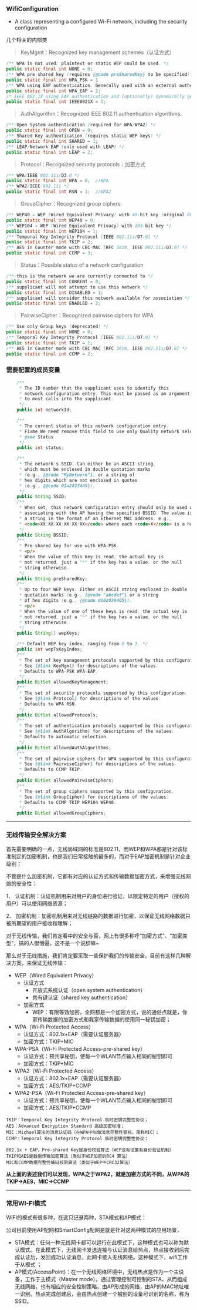 ### WifiConfiguration

- A class representing a configured Wi-Fi network, including the security configuration

几个相关的内部类

> KeyMgmt：Recognized key management schemes（认证方式）

```java
/** WPA is not used; plaintext or static WEP could be used. */
public static final int NONE = 0;
/** WPA pre-shared key (requires {@code preSharedKey} to be specified). */
public static final int WPA_PSK = 1
/** WPA using EAP authentication. Generally used with an external authentication server. */
public static final int WPA_EAP = 2;
/* IEEE 802.1X using EAP authentication and (optionally) dynamically generated WEP keys. */
public static final int IEEE8021X = 3;
```

> AuthAlgorithm：Recognized IEEE 802.11 authentication algorithms.

```java
/** Open System authentication (required for WPA/WPA2) */
public static final int OPEN = 0;
/** Shared Key authentication (requires static WEP keys) */
public static final int SHARED = 1;
/** LEAP/Network EAP (only used with LEAP) */
public static final int LEAP = 2;
```

> Protocol：Recognized security protocols：加密方式

```java
/** WPA/IEEE 802.11i/D3.0 */
public static final int WPA = 0;  //WPA
/** WPA2/IEEE 802.11i */
public static final int RSN = 1;  //WPA2
```

> GroupCipher：Recognized group ciphers

```java
/** WEP40 = WEP (Wired Equivalent Privacy) with 40-bit key (original 802.11) */
public static final int WEP40 = 0;
/** WEP104 = WEP (Wired Equivalent Privacy) with 104-bit key */
public static final int WEP104 = 1;
/** Temporal Key Integrity Protocol [IEEE 802.11i/D7.0] */
public static final int TKIP = 2;
/** AES in Counter mode with CBC-MAC [RFC 3610, IEEE 802.11i/D7.0] */
public static final int CCMP = 3;
```

> Status：Possible status of a network configuration

```java
/** this is the network we are currently connected to */
public static final int CURRENT = 0;
/** supplicant will not attempt to use this network */
public static final int DISABLED = 1;
/** supplicant will consider this network available for association */
public static final int ENABLED = 2;
```



> PairwiseCipher：Recognized pairwise ciphers for WPA

```java
/** Use only Group keys (deprecated) */
public static final int NONE = 0;
/** Temporal Key Integrity Protocol [IEEE 802.11i/D7.0] */
public static final int TKIP = 1;
/** AES in Counter mode with CBC-MAC [RFC 3610, IEEE 802.11i/D7.0] */
public static final int CCMP = 2;
```



### 需要配置的成员变量

```java
    /**
     * The ID number that the supplicant uses to identify this
     * network configuration entry. This must be passed as an argument
     * to most calls into the supplicant.
     */
    public int networkId;

    /**
     * The current status of this network configuration entry.
     * Fixme We need remove this field to use only Quality network selection status only
     * @see Status
     */
    public int status;

    /**
     * The network's SSID. Can either be an ASCII string,
     * which must be enclosed in double quotation marks
     * (e.g., {@code "MyNetwork"}, or a string of
     * hex digits,which are not enclosed in quotes
     * (e.g., {@code 01a243f405}).
     */
    public String SSID;
    /**
     * When set, this network configuration entry should only be used when
     * associating with the AP having the specified BSSID. The value is
     * a string in the format of an Ethernet MAC address, e.g.,
     * <code>XX:XX:XX:XX:XX:XX</code> where each <code>X</code> is a hex digit.
     */
    public String BSSID;
    /**
     * Pre-shared key for use with WPA-PSK.
     * <p/>
     * When the value of this key is read, the actual key is
     * not returned, just a "*" if the key has a value, or the null
     * string otherwise.
     */
    public String preSharedKey;
    /**
     * Up to four WEP keys. Either an ASCII string enclosed in double
     * quotation marks (e.g., {@code "abcdef"} or a string
     * of hex digits (e.g., {@code 0102030405}).
     * <p/>
     * When the value of one of these keys is read, the actual key is
     * not returned, just a "*" if the key has a value, or the null
     * string otherwise.
     */
    public String[] wepKeys;

    /** Default WEP key index, ranging from 0 to 3. */
    public int wepTxKeyIndex;
	/**
     * The set of key management protocols supported by this configuration.
     * See {@link KeyMgmt} for descriptions of the values.
     * Defaults to WPA-PSK WPA-EAP.
     */
    public BitSet allowedKeyManagement;
    /**
     * The set of security protocols supported by this configuration.
     * See {@link Protocol} for descriptions of the values.
     * Defaults to WPA RSN.
     */
    public BitSet allowedProtocols;
    /**
     * The set of authentication protocols supported by this configuration.
     * See {@link AuthAlgorithm} for descriptions of the values.
     * Defaults to automatic selection.
     */
    public BitSet allowedAuthAlgorithms;
    /**
     * The set of pairwise ciphers for WPA supported by this configuration.
     * See {@link PairwiseCipher} for descriptions of the values.
     * Defaults to CCMP TKIP.
     */
    public BitSet allowedPairwiseCiphers;
    /**
     * The set of group ciphers supported by this configuration.
     * See {@link GroupCipher} for descriptions of the values.
     * Defaults to CCMP TKIP WEP104 WEP40.
     */
    public BitSet allowedGroupCiphers;
```

------

### 无线传输安全解决方案

首先需要明确的一点，无线局域网的标准是802.11，而WEP和WPA都是针对该标准制定的加密机制，也是我们日常接触的最多的，而对于EAP加密机制是针对企业级别；

不管是什么加密机制，它都有对应的认证方式和传输数据加密方式，来增强无线网络的安全性：

1、 认证机制：认证机制用来对用户的身份进行验证，以限定特定的用户（授权的用户）可以使用网络资源；

2、 加密机制：加密机制用来对无线链路的数据进行加密，以保证无线网络数据只被所期望的用户接收和理解；

对于无线传输，我们肯定看中的安全与否，网上有很多称呼“加密方式”、“加密类型”，搞的人很懵逼，这不是一个说辞嘛~

那么对于无线措施，我们肯定要采取一些保护我们的传输安全，目前有这样几种解决方案，来保证无线传输：

- WEP（Wired Equivalent Privacy）
  - 认证方式
    - 开放式系统认证（open system authentication）
    - 共有键认证（shared key authentication）
  - 加密方式
    - WEP：有限等效加密，全网都是一个加密方式，说的通俗点就是，你家传输数据的加密方式和我家传输数据的使用同一秘钥加密；
- WPA（Wi-Fi Protected Access）
  - 认证方式：802.1x+EAP（需要认证服务器）
  - 加密方式：TKIP+MIC
- WPA-PSA（Wi-Fi Protected Access-pre-shared key）
  - 认证方式：预共享秘钥，使每一个WLAN节点输入相同的秘钥即可
  - 加密方式：TKIP+MIC
- WPA2（Wi-Fi Protected Access）
  - 认证方式：802.1x+EAP（需要认证服务器）
  - 加密方式：AES/TKIP+CCMP
- WPA2-PSA（Wi-Fi Protected Access-pre-shared key）
  - 认证方式：预共享秘钥，使每一个WLAN节点输入相同的秘钥即可
  - 加密方式：AES/TKIP+CCMP

```
TKIP：Temporal Key Integrity Protocol 临时密钥完整性协议；
AES：Advanced Encryption Standard 高级加密标准；
MIC：Michael算法的消息认证码（在WPA中叫做消息完整性查核，简称MIC）；
CCMP：Temporal Key Integrity Protocol 临时密钥完整性协议；
```

```
802.1x + EAP，Pre-shared Key是身份校验算法（WEP没有设置有身份验证机制）
TKIP和AES是数据传输加密算法（类似于WEP加密的RC4 算法）
MIC和CCMP数据完整性编码校验算法（类似于WEP中CRC32算法）
```

**从上面的表述我们可以发现，WPA之于WPA2，就是加密方式的不同，从WPA的TKIP->AES，MIC->CCMP**

------

### 常用WI-FI模式

WIFI的模式有很多种，在这只记录两种，STA模式和AP模式：

公司目前使用AP配网和SmartConfig配网是就是针对这两种模式的应用场景，

- STA模式：任何一种无线网卡都可以运行在此模式下，这种模式也可以称为默认模式。在此模式下，无线网卡发送连接与认证消息给热点，热点接收到后完成认证后，发回成功认证消息，此网卡接入无线网络。这种模式下，wifi工作于从模式 ；
- AP模式(AccessPoint)：在一个无线网络环境中，无线热点是作为一个主设备，工作于主模式（Master mode）。通过管理控制可控制的STA，从而组成无线网络，也有相应的安全控制策略。由AP形成的网络，由AP的MAC地址唯一识别。热点完成创建后，会由热点创建一个被别的设备可识别的名称，称为SSID。